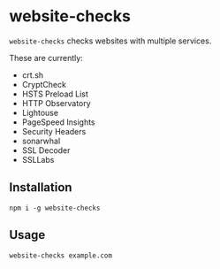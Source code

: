 # website-checks

`website-checks` checks websites with multiple services.

These are currently:
* crt.sh
* CryptCheck
* HSTS Preload List
* HTTP Observatory
* Lightouse
* PageSpeed Insights
* Security Headers
* sonarwhal
* SSL Decoder
* SSLLabs

## Installation

`npm i -g website-checks`

## Usage

`website-checks example.com`